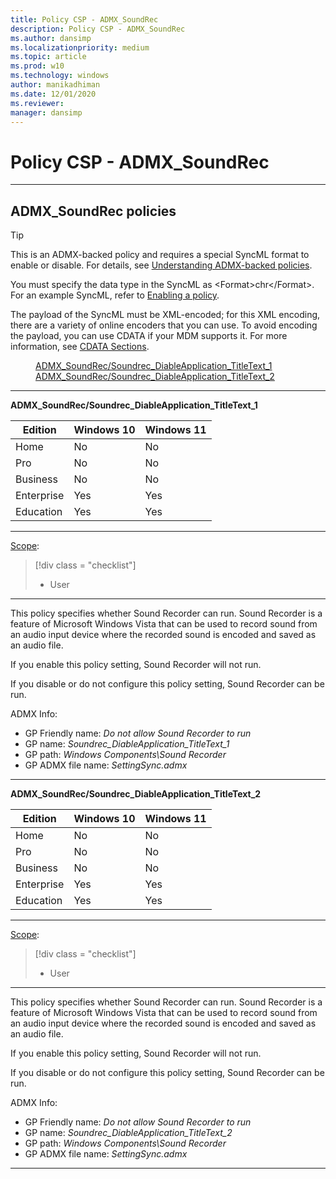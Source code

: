 ```yaml
---
title: Policy CSP - ADMX_SoundRec
description: Policy CSP - ADMX_SoundRec
ms.author: dansimp
ms.localizationpriority: medium
ms.topic: article
ms.prod: w10
ms.technology: windows
author: manikadhiman
ms.date: 12/01/2020
ms.reviewer: 
manager: dansimp
---
```


# Policy CSP - ADMX_SoundRec

<hr/>

<!--Policies-->
## ADMX_SoundRec policies  

> [!TIP]
> This is an ADMX-backed policy and requires a special SyncML format to enable or disable. For details, see [Understanding ADMX-backed policies](./understanding-admx-backed-policies.md).
> 
> You must specify the data type in the SyncML as &lt;Format&gt;chr&lt;/Format&gt;. For an example SyncML, refer to [Enabling a policy](./understanding-admx-backed-policies.md#enabling-a-policy).
> 
> The payload of the SyncML must be XML-encoded; for this XML encoding, there are a variety of online encoders that you can use. To avoid encoding the payload, you can use CDATA if your MDM supports it. For more information, see [CDATA Sections](http://www.w3.org/TR/REC-xml/#sec-cdata-sect).

<dl>
  <dd>
    <a href="#admx-soundrec-soundrec_diableapplication_titletext_1">ADMX_SoundRec/Soundrec_DiableApplication_TitleText_1</a>
  </dd>
  <dd>
    <a href="#admx-soundrec-soundrec_diableapplication_titletext_2">ADMX_SoundRec/Soundrec_DiableApplication_TitleText_2</a>
  </dd>
</dl>


<hr/>

<!--Policy-->
<a href="" id="admx-soundrec-soundrec_diableapplication_titletext_1"></a>**ADMX_SoundRec/Soundrec_DiableApplication_TitleText_1**  

<!--SupportedSKUs-->

|Edition|Windows 10|Windows 11|
|--- |--- |--- |
|Home|No|No|
|Pro|No|No|
|Business|No|No|
|Enterprise|Yes|Yes|
|Education|Yes|Yes|

<!--/SupportedSKUs-->
<hr/>

<!--Scope-->
[Scope](./policy-configuration-service-provider.md#policy-scope):

> [!div class = "checklist"]
> * User

<hr/>

<!--/Scope-->
<!--Description-->
This policy specifies whether Sound Recorder can run. Sound Recorder is a feature of Microsoft Windows Vista that can be used to record sound from an audio input device where the recorded sound is encoded and saved as an audio file.  

If you enable this policy setting, Sound Recorder will not run.  

If you disable or do not configure this policy setting, Sound Recorder can be run.

<!--/Description-->

<!--ADMXBacked-->
ADMX Info:  
-   GP Friendly name: *Do not allow Sound Recorder to run*
-   GP name: *Soundrec_DiableApplication_TitleText_1*
-   GP path: *Windows Components\Sound Recorder*
-   GP ADMX file name: *SettingSync.admx*

<!--/ADMXBacked-->
<!--/Policy-->
<hr/>


<!--Policy-->
<a href="" id="admx-soundrec-soundrec_diableapplication_titletext_2"></a>**ADMX_SoundRec/Soundrec_DiableApplication_TitleText_2**  

<!--SupportedSKUs-->

|Edition|Windows 10|Windows 11|
|--- |--- |--- |
|Home|No|No|
|Pro|No|No|
|Business|No|No|
|Enterprise|Yes|Yes|
|Education|Yes|Yes|

<!--/SupportedSKUs-->
<hr/>

<!--Scope-->
[Scope](./policy-configuration-service-provider.md#policy-scope):

> [!div class = "checklist"]
> * User

<hr/>

<!--/Scope-->
<!--Description-->
This policy specifies whether Sound Recorder can run. Sound Recorder is a feature of Microsoft Windows Vista that can be used to record sound from an audio input device where the recorded sound is encoded and saved as an audio file.  

If you enable this policy setting, Sound Recorder will not run.  

If you disable or do not configure this policy setting, Sound Recorder can be run.

<!--/Description-->

<!--ADMXBacked-->
ADMX Info:  
-   GP Friendly name: *Do not allow Sound Recorder to run*
-   GP name: *Soundrec_DiableApplication_TitleText_2*
-   GP path: *Windows Components\Sound Recorder*
-   GP ADMX file name: *SettingSync.admx*

<!--/ADMXBacked-->
<!--/Policy-->
<hr/>

<!--/Policies-->

